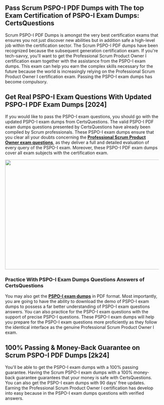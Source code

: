 <h2>Pass Scrum PSPO-I PDF Dumps with The top Exam Certification of PSPO-I Exam Dumps: CertsQuestions</h2>
<p>Scrum PSPO-I PDF Dumps is amongst the very best certification exams that ensures you not just discover new abilities but in addition safe a high-level job within the certification sector. The Scrum PSPO-I PDF dumps have been recognized because the subsequent generation certification exam. If you're tech-savvy, you'll want to get the Professional Scrum Product Owner I certification exam together with the assistance from the PSPO-I exam dumps. This exam can help you earn the complex skills necessary for the future because the world is increasingly relying on the Professional Scrum Product Owner I certification exam. Passing the PSPO-I exam dumps has become compulsory.</p>
<h2>Get Real PSPO-I Exam Questions With Updated PSPO-I PDF Exam Dumps [2024]</h2>
<p>If you would like to pass the PSPO-I exam questions, you should go with the updated PSPO-I exam dumps from CertsQuestions. The valid PSPO-I PDF exam dumps questions presented by CertsQuestions have already been compiled by Scrum professionals. These PSPO-I exam dumps ensure that you clear all your doubts concerning the <strong><a href="https://www.certsquestions.com/professional-scrum-product-owner-certification.html">Professional Scrum Product Owner exam questions</a></strong>, as they deliver a full and detailed evaluation of every query of the PSPO-I exam. Moreover, these PSPO-I PDF exam dumps cover all exam subjects with the certification exam.</p>
<p><img style="display: block; margin-left: auto; margin-right: auto;" src="https://i.imgur.com/53zZ4Bb.png" alt="" width="720" height="360" /></p>
<h3>Practice With PSPO-I Exam Dumps Questions Answers of CertsQuestions</h3>
<p>You may also get the <a href="https://www.certsquestions.com/PSPO-I-pdf-dumps.html"><strong>PSPO-I exam dumps</strong></a> in PDF format. Most importantly, you are going to have the ability to download the demo of PSPO-I exam dumps to possess a far better understanding of PSPO-I exam questions answers. You can also practice for the PSPO-I exam questions with the support of precise PSPO-I questions. These PSPO-I exam dumps will help you prepare for the PSPO-I exam questions more proficiently as they follow the identical interface as the genuine Professional Scrum Product Owner I exam.</p>
<h2>100% Passing &amp; Money-Back Guarantee on Scrum PSPO-I PDF Dumps [2k24]</h2>
<p>You'll be able to get the PSPO-I exam dumps with a 100% passing guarantee. Having the Scrum PSPO-I exam dumps with a 100% money-back guarantee guarantees that your money is safe with CertsQuestions. You can also get the PSPO-I exam dumps with 90 days&rsquo; free updates. Earning the Professional Scrum Product Owner I certification has develop into easy because in the PSPO-I exam dumps questions with verified answers.</p>
